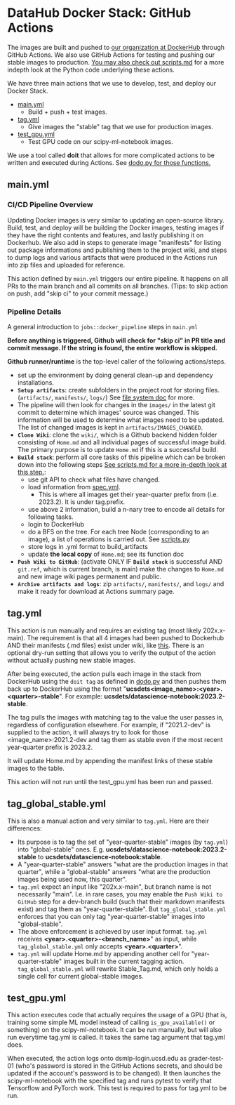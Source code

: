 # DataHub Docker Stack: GitHub Actions

The images are built and pushed to [our organization at DockerHub](https://hub.docker.com/orgs/ucsdets/members) through GitHub Actions. We also use GitHub Actions for testing and pushing our stable images to production. [You may also check out scripts.md](/Documentation/scripts.md) for a more indepth look at the Python code underlying these actions.

We have three main actions that we use to develop, test, and deploy our Docker Stack.

- [main.yml](../.github/workflows/main.yml)
  - Build + push + test images.
- [tag.yml](../.github/workflows/tag.yml)
  - Give images the "stable" tag that we use for production images.
- [test_gpu.yml](../.github/workflows/test_gpu.yml)
  - Test GPU code on our scipy-ml-notebook images.

We use a tool called **doit** that allows for more complicated actions to be written and executed during Actions. See [dodo.py for those functions.](/dodo.py)

## main.yml

### CI/CD Pipeline Overview

Updating Docker images is very similar to updating an open-source library.
Build, test, and deploy will be building the Docker images, testing images if
they have the right contents and features, and lastly publishing it on
Dockerhub. We also add in steps to generate image "manifests" for listing out
package informations and publishing them to the project wiki, and steps to
dump logs and various artifacts that were produced in the Actions run into
zip files and uploaded for reference.

This action defined by `main.yml` triggers our entire pipeline. It happens on all PRs to the main branch and all commits on all branches. (Tips: to skip action on push, add "skip ci" to your commit message.)

### Pipeline Details

A general introduction to `jobs::docker_pipeline` steps in `main.yml`

**Before anything is triggered, Github will check for "skip ci" in PR title and commit message. If the string is found, the entire workflow is skipped.**

**Github runner/runtime** is the top-level caller of the following actions/steps.

- set up the environment by doing general clean-up and dependency installations.
- **`Setup artifacts`**: create subfolders in the project root for storing files.
(`artifacts/`, `manifests/`, `logs/`) See [file system doc](./scripts.md#file-system) for more.
- The pipeline will then look for changes in the `images/` in the latest git
commit to determine which images' source was changed. This information will be used to determine
what images need to be updated. The list of changed images is kept in
`artifacts/IMAGES_CHANGED`.
- **`Clone Wiki`**: clone the `wiki/`, which is a Github backend hidden folder consisting of
`Home.md` and all individual pages of successful image build. The primary purpose is to update
`Home.md` if this is a successful build.
- **`Build stack`**: perform all core tasks of this pipeline which can be broken down into
the following steps [See scripts.md for a more in-depth look at this step.](./scripts.md):
  - use git API to check what files have changed.
  - load information from [spec.yml](../images/spec.yml).
    - This is where all images get their year-quarter prefix from (i.e. 2023.2). It is under tag.prefix.  
  - use above 2 information, build a n-nary tree to encode all details for following tasks.
  - login to DockerHub
  - do a BFS on the tree. For each tree Node (corresponding to an image), a list of operations is carried out. See [scripts.py](scripts.md/#the-build-process)
  - store logs in .yml format to build_artifacts
  - update **the local copy** of `Home.md`; see its function doc
- **`Push Wiki to GitHub`**: (activate ONLY IF **`Build stack`** is successful AND `git.ref`, which is current branch, is main) make the changes to `Home.md` and new image wiki pages permanent and public.
- **`Archive artifacts and logs`**: zip `artifacts/`, `manifests/`, and `logs/` and make it ready
  for download at Actions summary page.

## tag.yml

This action is run manually and requires an existing tag (most likely 202x.x-main). The requirement is that all 4 images had been pushed to Dockerhub AND their manifests (.md files) exist under wiki, like [this](https://github.com/ucsd-ets/datahub-docker-stack/wiki/ucsdets-scipy-ml-notebook-2023.2-main). There is an optional dry-run setting that allows you to verify the output of the action without actually pushing new stable images.

After being executed, the action pulls each image in the stack from DockerHub using the ``doit tag`` as defined in [dodo.py](/dodo.py) and then pushes them back up to DockerHub using the format "**ucsdets\<image_name\>:\<year\>.\<quarter\>-stable**". For example: **ucsdets/datascience-notebook:2023.2-stable**.

The tag pulls the images with matching tag to the value the user passes in, regardless of configuration elsewhere. For example, if "2021.2-dev" is supplied to the action, it will always try to look for those <image_name>:2021.2-dev and tag them as stable even if the most recent year-quarter prefix is 2023.2.

It will update Home.md by appending the manifest links of these stable images to the table.

This action will not run until the test_gpu.yml has been run and passed.

## tag_global_stable.yml

This is also a manual action and very similar to `tag.yml`. Here are their differences:

- Its purpose is to tag the set of "year-quarter-stable" images (by `tag.yml`) into "global-stable" ones. E.g. **ucsdets/datascience-notebook:2023.2-stable** to **ucsdets/datascience-notebook:stable**.
- A "year-quarter-stable" answers "what are the production images in that quarter", while a "global-stable" answers "what are the production images being used now, this quarter".
- `tag.yml` expect an input like "202x.x-main", but branch name is not necessarily "main". I.e. in rare cases, you may enable the `Push Wiki to GitHub` step for a dev-branch build (such that their markdown manifests exist) and tag them as "year-quarter-stable". But `tag_global_stable.yml` enforces that you can only tag "year-quarter-stable" images into "global-stable".
- The above enforcement is achieved by user input format. `tag.yml` receives **\<year\>.\<quarter\>-<branch_name>**" as input, while `tag_global_stable.yml` only accepts **\<year\>.\<quarter\>**".
- `tag.yml` will update Home.md by appending another cell for "year-quarter-stable" images built in the current tagging action. `tag_global_stable.yml` will rewrite Stable_Tag.md, which only holds a single cell for current global-stable images.

## test_gpu.yml

This action executes code that actually requires the usage of a GPU (that is, training some simple ML model instead of calling `is_gpu_available()` or something) on the scipy-ml-notebook. It can be run manually, but will also run everytime tag.yml is called. It takes the same tag argument that tag.yml does.

When executed, the action logs onto dsmlp-login.ucsd.edu as grader-test-01 (who's password is stored in the GitHub Actions secrets, and should be updated if the account's password is to be changed). It then launches the scipy-ml-notebook with the specified tag and runs pytest to verify that Tensorflow and PyTorch work. This test is required to pass for tag.yml to be run.
